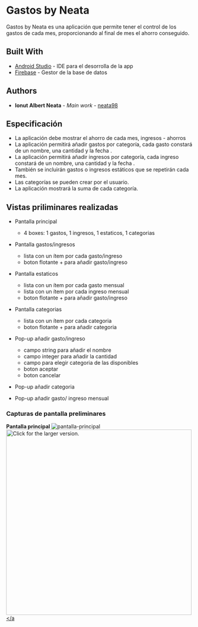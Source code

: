 # Gastos by Neata

Gastos by Neata es una aplicación que permite tener el control de los gastos de cada mes, 
proporcionando al final de mes el ahorro conseguido.

## Built With

* [Android Studio](https://developer.android.com/studio?hl=es-419) - IDE para el desorrolla de la app
* [Firebase](https://firebase.google.com/?hl=es) - Gestor de la base de datos


## Authors

* **Ionut Albert Neata** - *Main work* - [neata98](https://github.com/neata98)

## Especificación

* La aplicación debe mostrar el ahorro de cada mes, ingresos - ahorros
* La aplicación permitirá añadir gastos por categoría, cada gasto constará de un nombre, una cantidad y la fecha .
* La aplicación permitirá añadir ingresos por categoría, cada ingreso constará de un nombre, una cantidad y la fecha .
* También se incluirán gastos o ingresos estáticos que se repetirán cada mes.
* Las categorías se pueden crear por el usuario.
* La aplicación mostrará la suma de cada categoría.

## Vistas priliminares realizadas

* Pantalla principal
  * 4 boxes: 1 gastos, 1 ingresos, 1 estaticos, 1 categorias

* Pantalla gastos/ingresos
  * lista con un ítem por cada gasto/ingreso
  * boton flotante + para añadir gasto/ingreso

* Pantalla estaticos
  * lista con un ítem por cada gasto mensual 
  * lista con un ítem por cada ingreso mensual
  * boton flotante + para añadir gasto/ingreso

* Pantalla categorias
  * lista con un ítem por cada categoria
  * boton flotante + para añadir categoria

* Pop-up añadir gasto/ingreso
  * campo string para añadir el nombre
  * campo integer para añadir la cantidad
  * campo para elegir categoria de las disponibles
  * boton aceptar
  * boton cancelar
* Pop-up añadir categoria
* Pop-up añadir gasto/ ingreso mensual

### Capturas de pantalla preliminares

**Pantalla principal**
![pantalla-principal](https://drive.google.com/uc?export=view&id=1ZA3D4CdnhYudL0uW-KQ1fEKnFHpxb3Qo)
<a href="https://drive.google.com/uc?export=view&id=1ZA3D4CdnhYudL0uW-KQ1fEKnFHpxb3Qo"><img src="https://drive.google.com/uc?export=view&id=1ZA3D4CdnhYudL0uW-KQ1fEKnFHpxb3Qo" style="width: 500px; max-width: 100%; height: auto" title="Click for the larger version." /></a
